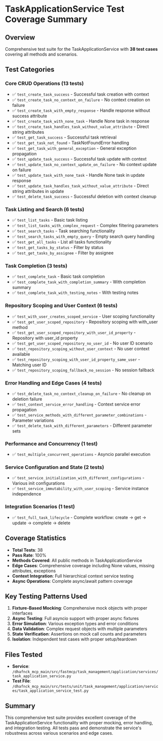 # TaskApplicationService Test Coverage Summary

## Overview
Comprehensive test suite for the TaskApplicationService with **38 test cases** covering all methods and scenarios.

## Test Categories

### Core CRUD Operations (13 tests)
- ✅ `test_create_task_success` - Successful task creation with context
- ✅ `test_create_task_no_context_on_failure` - No context creation on failure
- ✅ `test_create_task_with_empty_response` - Handle response without success attribute
- ✅ `test_create_task_with_none_task` - Handle None task in response
- ✅ `test_create_task_handles_task_without_value_attribute` - Direct string attributes
- ✅ `test_get_task_success` - Successful task retrieval
- ✅ `test_get_task_not_found` - TaskNotFoundError handling
- ✅ `test_get_task_with_general_exception` - General exception propagation
- ✅ `test_update_task_success` - Successful task update with context
- ✅ `test_update_task_no_context_update_on_failure` - No context update on failure
- ✅ `test_update_task_with_none_task` - Handle None task in update response
- ✅ `test_update_task_handles_task_without_value_attribute` - Direct string attributes in update
- ✅ `test_delete_task_success` - Successful deletion with context cleanup

### Task Listing and Search (6 tests)
- ✅ `test_list_tasks` - Basic task listing
- ✅ `test_list_tasks_with_complex_request` - Complex filtering parameters
- ✅ `test_search_tasks` - Task searching functionality  
- ✅ `test_search_tasks_with_empty_query` - Empty search query handling
- ✅ `test_get_all_tasks` - List all tasks functionality
- ✅ `test_get_tasks_by_status` - Filter by status
- ✅ `test_get_tasks_by_assignee` - Filter by assignee

### Task Completion (3 tests)
- ✅ `test_complete_task` - Basic task completion
- ✅ `test_complete_task_with_completion_summary` - With completion summary
- ✅ `test_complete_task_with_testing_notes` - With testing notes

### Repository Scoping and User Context (6 tests)
- ✅ `test_with_user_creates_scoped_service` - User scoping functionality
- ✅ `test_get_user_scoped_repository` - Repository scoping with with_user method
- ✅ `test_get_user_scoped_repository_with_user_id_property` - Repository with user_id property
- ✅ `test_get_user_scoped_repository_no_user_id` - No user ID scenario
- ✅ `test_repository_scoping_without_user_context` - No user context available
- ✅ `test_repository_scoping_with_user_id_property_same_user` - Matching user ID
- ✅ `test_repository_scoping_fallback_no_session` - No session fallback

### Error Handling and Edge Cases (4 tests)
- ✅ `test_delete_task_no_context_cleanup_on_failure` - No cleanup on deletion failure
- ✅ `test_context_service_error_handling` - Context service error propagation
- ✅ `test_service_methods_with_different_parameter_combinations` - Parameter variations
- ✅ `test_delete_task_with_different_parameters` - Different parameter sets

### Performance and Concurrency (1 test)
- ✅ `test_multiple_concurrent_operations` - Asyncio parallel execution

### Service Configuration and State (2 tests)
- ✅ `test_service_initialization_with_different_configurations` - Various init configurations
- ✅ `test_service_immutability_with_user_scoping` - Service instance independence

### Integration Scenarios (1 test)  
- ✅ `test_full_task_lifecycle` - Complete workflow: create → get → update → complete → delete

## Coverage Statistics
- **Total Tests**: 38
- **Pass Rate**: 100%
- **Methods Covered**: All public methods in TaskApplicationService
- **Edge Cases**: Comprehensive coverage including None values, missing attributes, exceptions
- **Context Integration**: Full hierarchical context service testing
- **Async Operations**: Complete async/await pattern coverage

## Key Testing Patterns Used
1. **Fixture-Based Mocking**: Comprehensive mock objects with proper interfaces
2. **Async Testing**: Full asyncio support with proper async fixtures
3. **Error Simulation**: Various exception types and error conditions
4. **Data Validation**: Complex request objects with multiple parameters
5. **State Verification**: Assertions on mock call counts and parameters
6. **Isolation**: Independent test cases with proper setup/teardown

## Files Tested
- **Service**: `/dhafnck_mcp_main/src/fastmcp/task_management/application/services/task_application_service.py`
- **Test File**: `/dhafnck_mcp_main/src/tests/unit/task_management/application/services/task_application_service_test.py`

## Summary
This comprehensive test suite provides excellent coverage of the TaskApplicationService functionality with proper mocking, error handling, and integration testing. All tests pass and demonstrate the service's robustness across various scenarios and edge cases.